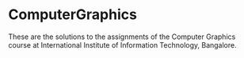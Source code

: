 # ComputerGraphics
These are the solutions to the assignments of the Computer Graphics course at International Institute of Information Technology, Bangalore.
